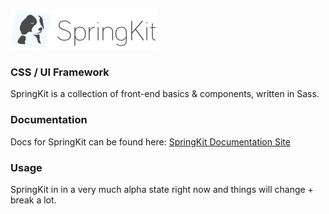 ![SpringKit Logo](/docs/images/sk_logo.png?raw=true "SpringKit")

### CSS / UI Framework
SpringKit is a collection of front-end basics & components, written in Sass.

### Documentation
Docs for SpringKit can be found here: [SpringKit Documentation Site](https://springkit.pixelspring.co.uk)

### Usage
SpringKit in in a very much alpha state right now and things will change + break a lot.

